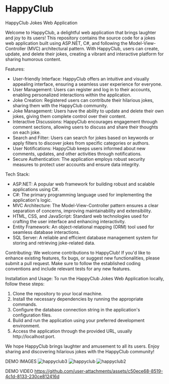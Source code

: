 # HappyClub

HappyClub Jokes Web Application

Welcome to HappyClub, a delightful web application that brings laughter and joy to its users! This repository contains the source code for a jokes web application built using ASP.NET, C#, and following the Model-View-Controller (MVC) architectural pattern. With HappyClub, users can create, update, and delete their jokes, creating a vibrant and interactive platform for sharing humorous content.

Features:
- User-friendly Interface: HappyClub offers an intuitive and visually appealing interface, ensuring a seamless user experience for everyone.
- User Management: Users can register and log in to their accounts, enabling personalized interactions within the application.
- Joke Creation: Registered users can contribute their hilarious jokes, sharing them with the HappyClub community.
- Joke Management: Users have the ability to update and delete their own jokes, giving them complete control over their content.
- Interactive Discussions: HappyClub encourages engagement through comment sections, allowing users to discuss and share their thoughts on each joke.
- Search and Filter: Users can search for jokes based on keywords or apply filters to discover jokes from specific categories or authors.
- User Notifications: HappyClub keeps users informed about new comments, updates, and other activities through notifications.
- Secure Authentication: The application employs robust security measures to protect user accounts and ensure data integrity.

Tech Stack:
- ASP.NET: A popular web framework for building robust and scalable applications using C#.
- C#: The primary programming language used for implementing the application's logic.
- MVC Architecture: The Model-View-Controller pattern ensures a clear separation of concerns, improving maintainability and extensibility.
- HTML, CSS, and JavaScript: Standard web technologies used for crafting the user interface and enhancing interactivity.
- Entity Framework: An object-relational mapping (ORM) tool used for seamless database interactions.
- SQL Server: A reliable and efficient database management system for storing and retrieving joke-related data.

Contributing:
We welcome contributions to HappyClub! If you'd like to enhance existing features, fix bugs, or suggest new functionalities, please submit a pull request. Make sure to follow the established coding conventions and include relevant tests for any new features.

Installation and Usage:
To run the HappyClub Jokes Web Application locally, follow these steps:

1. Clone the repository to your local machine.
2. Install the necessary dependencies by running the appropriate commands.
3. Configure the database connection string in the application's configuration files.
4. Build and run the application using your preferred development environment.
5. Access the application through the provided URL, usually http://localhost:port.

We hope HappyClub brings laughter and amusement to all its users. Enjoy sharing and discovering hilarious jokes with the HappyClub community!

DEMO IMAGES
![happyclub3](https://github.com/user-attachments/assets/73f9cd30-2916-4d44-9dcd-ce2d25a33d7f)
![happyclub](https://github.com/user-attachments/assets/117d5f07-8dc7-4772-9965-143c964da688)
![happyclub2](https://github.com/user-attachments/assets/1bf3df80-766e-4b98-bf10-ac65746273bd)

DEMO VIDEO
https://github.com/user-attachments/assets/c50ece68-8519-4c1d-8133-230ce812416d

